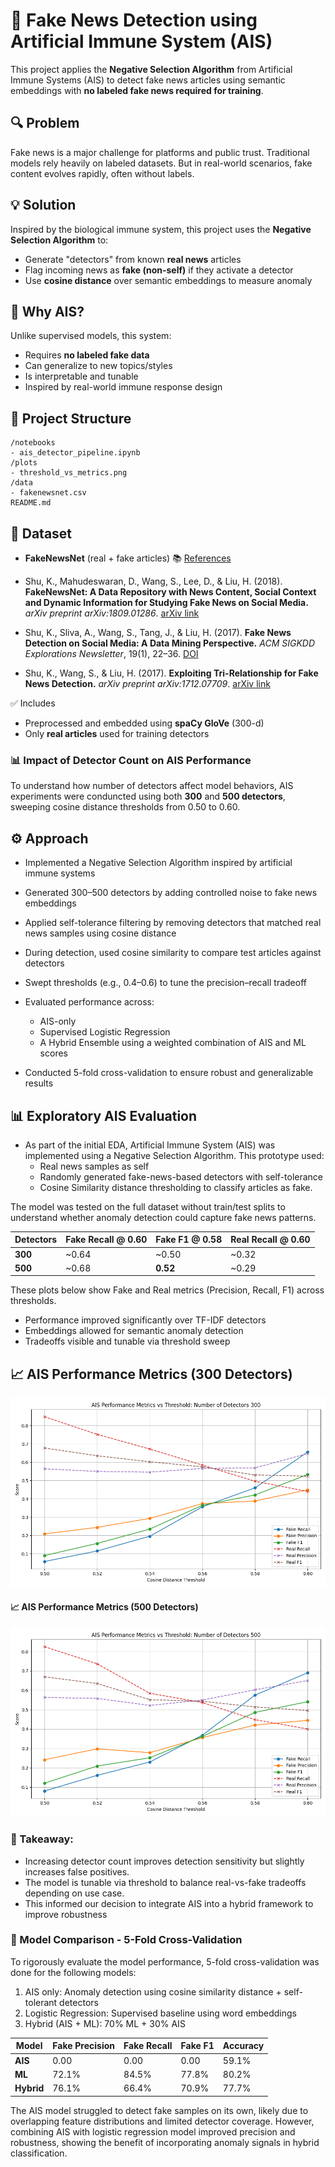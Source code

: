 # 🧠 Fake News Detection using Artificial Immune System (AIS)

This project applies the **Negative Selection Algorithm** from Artificial Immune Systems (AIS) to detect fake news articles using semantic embeddings with **no labeled fake news required for training**.

## 🔍 Problem

Fake news is a major challenge for platforms and public trust. Traditional models rely heavily on labeled datasets. But in real-world scenarios, fake content evolves rapidly, often without labels.



## 💡 Solution

Inspired by the biological immune system, this project uses the **Negative Selection Algorithm** to:

- Generate "detectors" from known **real news** articles
- Flag incoming news as **fake (non-self)** if they activate a detector
- Use **cosine distance** over semantic embeddings to measure anomaly


## 🧬 Why AIS?

Unlike supervised models, this system:
- Requires **no labeled fake data**
- Can generalize to new topics/styles
- Is interpretable and tunable
- Inspired by real-world immune response design


## 📂 Project Structure
```
/notebooks
- ais_detector_pipeline.ipynb
/plots
- threshold_vs_metrics.png
/data
- fakenewsnet.csv
README.md
```


## 🧪 Dataset

- **FakeNewsNet** (real + fake articles)
📚 [References](https://github.com/KaiDMML/FakeNewsNet)

- Shu, K., Mahudeswaran, D., Wang, S., Lee, D., & Liu, H. (2018). **FakeNewsNet: A Data Repository with News Content, Social Context and Dynamic Information for Studying Fake News on Social Media.** *arXiv preprint arXiv:1809.01286*. [arXiv link](https://arxiv.org/abs/1809.01286)

- Shu, K., Sliva, A., Wang, S., Tang, J., & Liu, H. (2017). **Fake News Detection on Social Media: A Data Mining Perspective.** *ACM SIGKDD Explorations Newsletter*, 19(1), 22–36. [DOI](https://doi.org/10.1145/3137597.3137600)

- Shu, K., Wang, S., & Liu, H. (2017). **Exploiting Tri-Relationship for Fake News Detection.** *arXiv preprint arXiv:1712.07709*. [arXiv link](https://arxiv.org/abs/1712.07709)

✅ Includes
- Preprocessed and embedded using **spaCy GloVe** (300-d)
- Only **real articles** used for training detectors


### 📊 Impact of Detector Count on AIS Performance
To understand how number of detectors affect model behaviors, AIS experiments were conduncted using both **300** and **500 detectors**, sweeping cosine distance thresholds from 0.50 to 0.60.


## ⚙️ Approach

- Implemented a Negative Selection Algorithm inspired by artificial immune systems
- Generated 300–500 detectors by adding controlled noise to fake news embeddings
- Applied self-tolerance filtering by removing detectors that matched real news samples using cosine distance
- During detection, used cosine similarity to compare test articles against detectors
- Swept thresholds (e.g., 0.4–0.6) to tune the precision–recall tradeoff
- Evaluated performance across:
    - AIS-only
    - Supervised Logistic Regression
    - A Hybrid Ensemble using a weighted combination of AIS and ML scores

- Conducted 5-fold cross-validation to ensure robust and generalizable results



## 📊 Exploratory AIS Evaluation 
- As part of the initial EDA, Artificial Immune System (AIS) was implemented using a Negative Selection Algorithm.
This prototype used:
    - Real news samples as self
    - Randomly generated fake-news-based detectors with self-tolerance
    - Cosine Similarity distance thresholding to classify articles as fake.

The model was tested on the full dataset without train/test splits to understand whether anomaly detection could capture
fake news patterns.

| Detectors | Fake Recall @ 0.60 | Fake F1 @ 0.58 | Real Recall @ 0.60 |
|-----------|---------------------|----------------|---------------------|
| **300**   | ~0.64               | ~0.50          | ~0.32               |
| **500**   | ~0.68               | **0.52**       | ~0.29               |

These plots below show Fake and Real metrics (Precision, Recall, F1) across thresholds.

- Performance improved significantly over TF-IDF detectors
- Embeddings allowed for semantic anomaly detection
- Tradeoffs visible and tunable via threshold sweep


## 📈 AIS Performance Metrics (300 Detectors)
![AIS 300 Detectors](images/plot_det_300.png)

#### 📈 AIS Performance Metrics (500 Detectors)
![AIS 500 Detectors](images/plot_det_500.png)


### 📌 Takeaway:

- Increasing detector count improves detection sensitivity but slightly increases false positives.
- The model is tunable via threshold to balance real-vs-fake tradeoffs depending on use case.
- This informed our decision to integrate AIS into a hybrid framework to improve robustness

### 🔬 Model Comparison - 5-Fold Cross-Validation

To rigorously evaluate the model performance, 5-fold cross-validation was done for the following models:
1) AIS only:  Anomaly detection using cosine similarity distance + self-tolerant detectors
2) Logistic Regression:  Supervised baseline using word embeddings
3) Hybrid (AIS + ML): 70% ML + 30% AIS

| Model      | Fake Precision | Fake Recall | Fake F1 | Accuracy |
| ---------- | -------------- | ----------- | ------- | -------- |
| **AIS**    | 0.00           | 0.00        | 0.00    | 59.1%    |
| **ML**     | 72.1%          | 84.5%       | 77.8%   | 80.2%    |
| **Hybrid** | 76.1%          | 66.4%       | 70.9%   | 77.7%    |


The AIS model struggled to detect fake samples on its own, likely due to overlapping feature distributions
and limited detector coverage.  However, combining AIS with logistic regression model improved precision and
robustness, showing the benefit of incorporating anomaly signals in hybrid classification.


